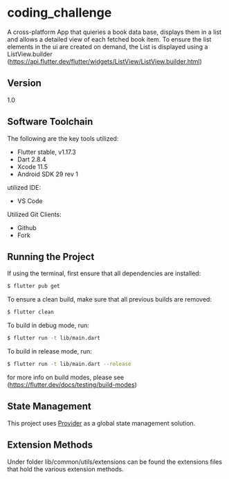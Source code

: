 # coding_challenge

 A cross-platform App that quieries a book data base, displays them in a list and allows a detailed view of each fetched book item.
 To ensure the list elements in the ui are created on demand, the List is displayed using a ListView.builder (https://api.flutter.dev/flutter/widgets/ListView/ListView.builder.html)

## Version
1.0

## Software Toolchain

The following are the key tools utilized: 

- Flutter stable, v1.17.3
- Dart 2.8.4
- Xcode 11.5
- Android SDK 29 rev 1

 utilized IDE:
- VS Code

Utilized Git Clients:
- Github
- Fork

## Running the Project

If using the terminal, first ensure that all dependencies are installed:

```sh
$ flutter pub get
```

To ensure a clean build, make sure that all previous builds are removed:

```sh
$ flutter clean
```

To build in debug mode,  run:

```sh
$ flutter run -t lib/main.dart
```

To build in release mode,  run:

```sh
$ flutter run -t lib/main.dart --release
```

for more info on build modes, please see (https://flutter.dev/docs/testing/build-modes)



## State Management

This project uses [Provider](https://pub.dev/packages/provider) as a global state management solution.
 
## Extension Methods 
 
 Under folder lib/common/utils/extensions can be found the extensions files
 that hold the various extension methods.
 
